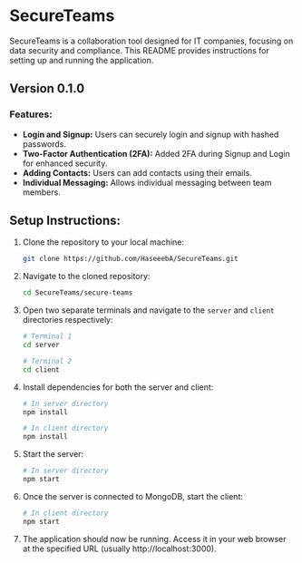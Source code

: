 # SecureTeams

SecureTeams is a collaboration tool designed for IT companies, focusing on data security and compliance. This README provides instructions for setting up and running the application.

## Version 0.1.0

### Features:
- **Login and Signup:** Users can securely login and signup with hashed passwords.
- **Two-Factor Authentication (2FA):** Added 2FA during Signup and Login for enhanced security.
- **Adding Contacts:** Users can add contacts using their emails.
- **Individual Messaging:** Allows individual messaging between team members.

## Setup Instructions:

1. Clone the repository to your local machine:
    ```bash
    git clone https://github.com/HaseeebA/SecureTeams.git
    ```

2. Navigate to the cloned repository:
    ```bash
    cd SecureTeams/secure-teams
    ```

3. Open two separate terminals and navigate to the `server` and `client` directories respectively:
    ```bash
    # Terminal 1
    cd server

    # Terminal 2
    cd client
    ```

4. Install dependencies for both the server and client:
    ```bash
    # In server directory
    npm install

    # In client directory
    npm install
    ```

5. Start the server:
    ```bash
    # In server directory
    npm start
    ```

6. Once the server is connected to MongoDB, start the client:
    ```bash
    # In client directory
    npm start
    ```

7. The application should now be running. Access it in your web browser at the specified URL (usually http://localhost:3000).
